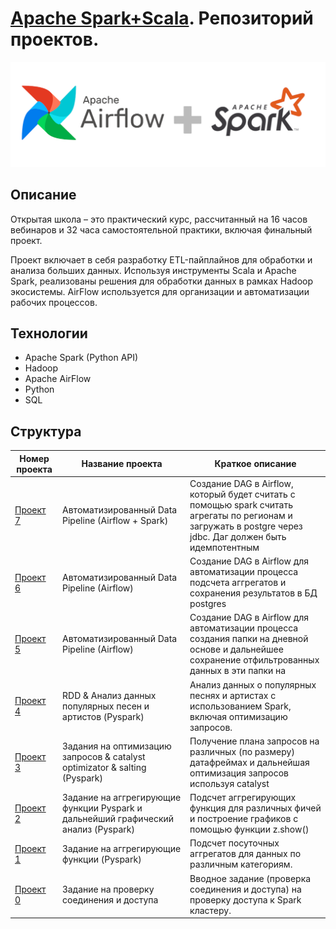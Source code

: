 # [Apache Spark+Scala](https://t1.ru/internship/item/otkrytaya-shkola-dlya-inzhenerov-dannykh-data-engineer/). Репозиторий проектов.

![logo-wide](spark_airflow.jpeg)

## Описание

Открытая школа – это практический курс, рассчитанный на 16 часов вебинаров и 32 часа самостоятельной практики, включая финальный проект.

Проект включает в себя разработку ETL-пайплайнов для обработки и анализа больших данных. Используя инструменты Scala и Apache Spark, реализованы решения для обработки данных в рамках Hadoop экосистемы. AirFlow используется для организации и автоматизации рабочих процессов.

## Технологии
- Apache Spark (Python API)
- Hadoop
- Apache AirFlow
- Python
- SQL

## Структура

| Номер проекта                | Название проекта                          | Краткое описание                                                                                                     |
|------------------------------|-------------------------------------------|----------------------------------------------------------------------------------------------------------------------|
| [Проект 7](project6)       | Автоматизированный Data Pipeline (Airflow + Spark)         | Создание DAG в Airflow, который будет считать с помощью spark считать агрегаты по регионам и загружать в postgre через jdbc. Даг должен быть идемпотентным |
| [Проект 6](project6)       | Автоматизированный Data Pipeline (Airflow)         | Создание DAG в Airflow для автоматизации процесса подсчета аггрегатов и сохранения результатов в БД postgres |
| [Проект 5](project5)       | Автоматизированный Data Pipeline (Airflow)         | Создание DAG в Airflow для автоматизации процесса создания папки на дневной основе и дальнейшее сохранение отфильтрованных данных в эти папки на          |
| [Проект 4](project4)       | RDD & Анализ данных популярных песен и артистов (Pyspark) | Анализ данных о популярных песнях и артистах с использованием Spark, включая оптимизацию запросов.                   |
| [Проект 3](project3)       | Задания на оптимизацию запросов & catalyst optimizator & salting (Pyspark)        | Получение плана запросов на различных (по размеру) датафреймах и дальнейшая оптимизация запросов используя catalyst |
| [Проект 2](project2)       | Задание на аггрегирующие функции Pyspark и дальнейший графический анализ (Pyspark)  | Подсчет аггрегирующих функция для различных фичей и построение графиков с помощью функции z.show()               |
| [Проект 1](project1)       | Задание на аггрегирующие функции (Pyspark)  | Подсчет посуточных аггрегатов для данных по различным категориям.                                            |
| [Проект 0](project0)       | Задание на проверку соединения и доступа  | Вводное задание (проверка соединения и доступа) на проверку доступа к Spark кластеру.                                |
